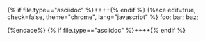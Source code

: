 {% if file.type=="asciidoc" %}++++{% endif %}
{%ace edit=true, check=false, theme="chrome", lang="javascript" %}
foo;
bar;
baz;

{%endace%}
{% if file.type=="asciidoc" %}++++{% endif %}
